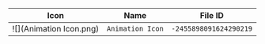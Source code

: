 | Icon | Name | File ID |
| ---  | ---  | ---     |
| ![](Animation Icon.png) | `Animation Icon` | `-2455898091624290219` |
